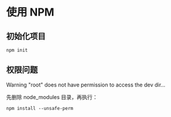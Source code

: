 # 使用 NPM

## 初始化项目

```
npm init
```

## 权限问题

Warning "root" does not have permission to access the dev dir...

先删除 node_modules 目录，再执行：

```
npm install --unsafe-perm
```
